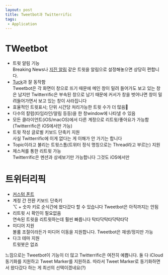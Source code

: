 ```yaml
---
layout: post
title: Tweetbot과 Twitterrific
tags: 
 - Application
---
```


# TWeetbot

- 트윗 알림 기능  
  Breaking News나 [지진 알림](https://twitter.com/KMA_earthquake) 같은 트윗을 알림으로 설정해놓으면 상당히 편합니다.
- [Tuck](http://canor.cf/2017/12/28/안-쓰는-창을-화면-밖으로-tuck/)과 잘 동작함  
  Tweetbot은 각 화면이 창으로 뜨기 때문에 메인 창이 밀려 들어가도 보고 있는 창은 남지만 Twitterrific은 부속된 창으로 남기 때문에 커서가 창을 벗어나면 창이 밀려들어가면서 보고 있는 창이 사라집니다
- 효율적인 트윗표시; 단위 시간당 처리가능한 트윗 수가 더 많음
- 다수의 칼럼(타임라인/알림 등등)을 한 창window에 나타낼 수 있음
- 모든 클라이언트(iOS/macOS)에서 다른 계정으로 리트윗/좋아요가 가능함(Twitterrific은 iOS에서만 가능)
- 트윗 작성 글로벌 키보드 단축키 지원  
  사실 Twitterrific에 이게 없다는 게 이해가 안 가기는 합니다
- Topic이라고 불리는 트윗스톰(트위터 정식 명칭으로는 Thread라고 부르는) 지원  
- 제스쳐를 통한 리트윗 가능  
  Twitterrific은 멘션과 상세보기만 가능합니다 그것도 iOS에서만

# 트위터리픽

- [커스텀 폰트](http://support.iconfactory.com/kb/twitterrific/advanced-settings-using-the-command-line-macos)
- 계정 간 전환 키보드 단축키  
  ⌥ + 숫자 키로 순식간에 왔다갔다 할 수 있습니다 Tweetbot은 아직까지는 안됨
- 리트윗 시 확인이 필요없음  
  연속된 트윗을 리트윗하는데 훨씬 빠릅니다 탁타닥탁타닥탁타닥
- 미디어 지원  
  볼륨 조절이라든가 미디어 이동을 지원합니다. Tweetbot은 재생/정지만 가능
- 다크 테마 지원  
  트윗봇은 없죠

느낌으로는 Tweetbot이 기능이 더 많고 Twitterrific은 여전히 예쁩니다. 둘 다 iCloud 동기화를 지원하고 Tweet Marker를 지원하죠. 따라서 Tweet Marker로 동기화하면서 왔다갔다 하는 게 최선의 선택이겠네요(?)